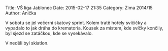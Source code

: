 Title: VŠ liga Jablonec
Date: 2015-02-17 21:35
Category: Zima 2014/15
Author: Anička

V sobotu se jel večerní skatový sprint. Kolem tratě hořely svíčičky a vypadalo to jak dráha do krematoria. Kousek za místem, kde svíčky končily, byl sjezd se zatáčkou, kde se vysekávalo.

V neděli byl skiatlon.

